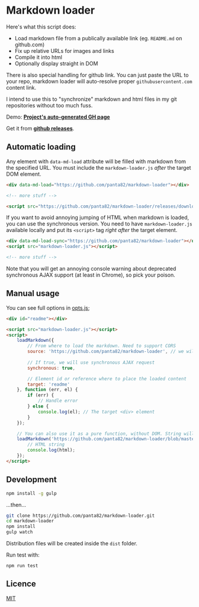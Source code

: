 # Markdown loader

Here's what this script does:
- Load markdown file from a publically available link (eg. `README.md` on github.com)
- Fix up relative URLs for images and links
- Compile it into html
- Optionally display straight in DOM

There is also special handling for github link. You can just paste the URL to your repo, markdown loader will auto-resolve proper `githubusercontent.com` content link.

I intend to use this to "synchronize" markdown and html files in my git repositories without too much fuss.

Demo: **[Project's auto-generated GH page](https://panta82.github.io/markdown-loader/)**

Get it from **[github releases](https://github.com/panta82/markdown-loader/releases/)**.

## Automatic loading

Any element with `data-md-load` attribute will be filled with markdown from the specified URL.
You must include the `markdown-loader.js` *after* the target DOM element.

```html
<div data-md-load="https://github.com/panta82/markdown-loader"></div>

<!-- more stuff -->

<script src="https://github.com/panta82/markdown-loader/releases/download/1.0.0/markdown-loader.js"></script>
```

If you want to avoid annoying jumping of HTML when markdown is loaded, you can use
the synchronous version. You need to have `markdown-loader.js` available locally and put its `<script>` tag *right after* the target element.

```html
<div data-md-load-sync="https://github.com/panta82/markdown-loader"></div>
<script src="markdown-loader.js"></script>

<!-- more stuff -->
```

Note that you will get an annoying console warning about deprecated synchronous AJAX support
(at least in Chrome), so pick your poison.

## Manual usage

You can see full options in [opts.js](src/opts.js);

```html
<div id="readme"></div>

<script src="markdown-loader.js"></script>
<script>
	loadMarkdown({
		// From where to load the markdown. Need to support CORS
		source: 'https://github.com/panta82/markdown-loader', // we will auto-resolve to README.md here
		
		// If true, we will use synchronous AJAX request
		synchronous: true,

		// Element id or reference where to place the loaded content
		target: 'readme'
	}, function (err, el) {
		if (err) {
			// Handle error
		} else {
			console.log(el); // The target <div> element
		}
	});

	// You can also use it as a pure function, without DOM. String will auto-convert into "source"
	loadMarkdown('https://github.com/panta82/markdown-loader/blob/master/README.md', function (err, html) {
		// HTML string
		console.log(html);
	});
</script>
```

## Development

```bash
npm install -g gulp
```

...then...

```bash
git clone https://github.com/panta82/markdown-loader.git
cd markdown-loader
npm install
gulp watch
```

Distribution files will be created inside the `dist` folder.


Run test with:
```
npm run test
```

## Licence

[MIT](LICENSE)